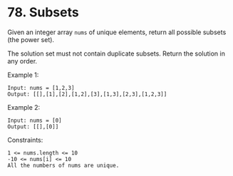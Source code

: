 # 78. Subsets

Given an integer array `nums` of unique elements, return all possible
subsets
(the power set).

The solution set must not contain duplicate subsets. Return the solution in any order.


Example 1:

    Input: nums = [1,2,3]
    Output: [[],[1],[2],[1,2],[3],[1,3],[2,3],[1,2,3]]

Example 2:

    Input: nums = [0]
    Output: [[],[0]]

Constraints:

    1 <= nums.length <= 10
    -10 <= nums[i] <= 10
    All the numbers of nums are unique.


